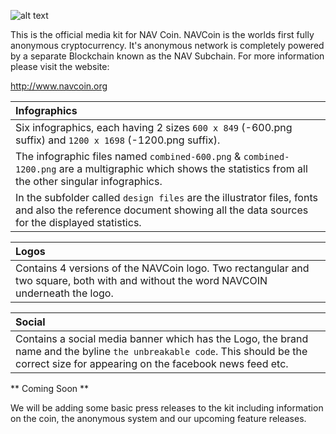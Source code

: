 ![alt text](https://raw.githubusercontent.com/navcoindev/navcoin-media/master/logo/logo-extended.png "Logo text 2")

This is the official media kit for NAV Coin. NAVCoin is the worlds first fully anonymous cryptocurrency. It's anonymous network is completely powered by a separate Blockchain known as the NAV Subchain. For more information please visit the website:

http://www.navcoin.org


|Infographics|
|:-----------|
|Six infographics, each having 2 sizes `600 x 849` (-600.png suffix) and `1200 x 1698` (-1200.png suffix).|
|The infographic files named `combined-600.png` & `combined-1200.png` are a multigraphic which shows the statistics from all the other singular infographics.|
|In the subfolder called `design files` are the illustrator files, fonts and also the reference document showing all the data sources for the displayed statistics.|

|Logos|
|:----|
|Contains 4 versions of the NAVCoin logo. Two rectangular and two square, both with and without the word NAVCOIN underneath the logo.|

|Social|
|:-----|
|Contains a social media banner which has the Logo, the brand name and the byline `the unbreakable code`. This should be the correct size for appearing on the facebook news feed etc.|

** Coming Soon **

We will be adding some basic press releases to the kit including information on the coin, the anonymous system and our upcoming feature releases.
